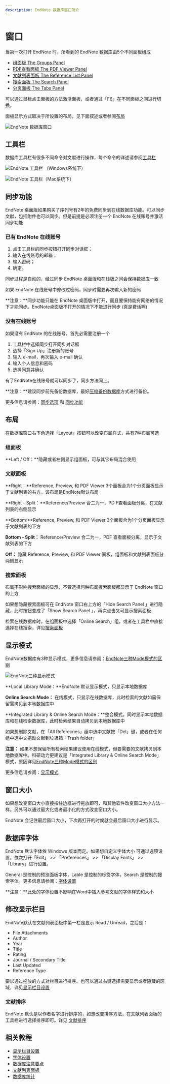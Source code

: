 ```yaml
---
description: EndNote 数据库窗口简介
---
```


# 窗口

当第一次打开 EndNote 时，所看到的 EndNote 数据库由5个不同面板组成

* [组面板 The Groups Panel](the_groups_pane.md)
* [PDF查看面板 The PDF Viewer Panel](https://wiki.howsci.com/the_pdf_pane)
* [文献列表面板 The Reference List Panel](https://wiki.howsci.com/the_reflist_pane)
* [搜索面板 The Search Panel](https://wiki.howsci.com//the_search_pane)
* [分页面板 The Tabs Panel](https://wiki.howsci.com/the_tabs_pane)

可以通过鼠标点击面板的方法激活面板，或者通过「F6」在不同面板之间进行切换。

面板显示方式取决于所设置的布局，见下面叙述或者参阅[布局](https://wiki.howsci.com/the_display_modes)

![EndNote &#x6570;&#x636E;&#x5E93;&#x7A97;&#x53E3;](../.gitbook/assets/library-window.png)

## 工具栏

数据库工具栏有很多不同命令对文献进行操作，每个命令的详述请参阅[工具栏](https://wiki.howsci.com/toolbarswin)

![EndNote &#x5DE5;&#x5177;&#x680F; &#xFF08;Windows&#x7CFB;&#x7EDF;&#x4E0B;&#xFF09;](../.gitbook/assets/library-window-toolbar.png)

![EndNote &#x5DE5;&#x5177;&#x680F;&#xFF08;Mac&#x7CFB;&#x7EDF;&#x4E0B;&#xFF09;](../.gitbook/assets/library-window-toolbars-mac.gif)

## 同步功能

EndNote 桌面版如果购买了序列号有2年的免费同步到在线数据库功能。可以同步文献，包括附件也可以同步。但是前提是必须注册一个 EndNote 在线账号并激活同步功能

### **已有 EndNote 在线账号**

1. 点击工具栏的同步按钮打开同步对话框；
2. 输入在线账号的邮箱；
3. 输入密码；
4. 确定。

同步过程是自动的，经过同步 EndNote 桌面版和在线版之间会保持数据库一致

如果 EndNote 在线账号中修改过密码，同步时需要再次输入新的密码

**注意：**同步功能只能在 EndNote 桌面版中打开，而且要保持能有网络的情况下才能同步。EndNote桌面版不打开的情况下不能进行同步 \(真是费话啊\)

### **没有在线账号**

如果没有 EndNote 的在线账号，首先必需要注册一个

1. 工具栏中选择同步打开同步对话框
2. 选择「Sign Up」注册新的账号
3. 输入 e-mail，再次输入 e-mail 确认
4. 输入个人信息和密码
5. 选择同意并确认

有了EndNote在线账号就可以同步了，同步方法同上。

**注意：**建议同步前先备份数据库，最好[压缩备份数据库](https://wiki.howsci.com/saving_a_cmprssdcpy_ofa_lib)方式进行备份。

更多信息请参阅：[同步选项](https://wiki.howsci.com/synchronization_prefs) 和 [同步功能](https://wiki.howsci.com/overview_of_sync_process)

## 布局

在数据库窗口右下角选择「Layout」按钮可以改变布局样式，共有7种布局可选

### **组面板**

**Left / Off：**隐藏或者左侧显示组面板，可与其它布局混合使用

### **文献面板**

**Right：**Reference, Preview, 和 PDF Viewer 3个面板合为1个分页面板显示于文献列表的右方。该布局是EndNote默认布局

**Right - Split：**Reference/Preview 合二为一，PD F查看面板分离，在文献列表的右侧显示

**Bottom:**Reference, Preview, 和 PDF Viewer 3个面板合为1个分页面板显示于文献列表的下方

**Bottom - Split：** Reference/Preview 合二为一，PDF 查看面板分离，显示于文献列表的下方

**Off：** 隐藏 Reference, Preview, 和 PDF Viewer 面板，组面板和文献列表面板分两侧显示

### 搜索面板

布局不影响搜索面板的显示，不管选择何种布局搜索面板都显示于 EndNote 窗口的上方

如果想隐藏搜索面板可在 EndNote 窗口右上方的「Hide Search Panel 」进行隐藏，此时按钮变成了「Show Search Panel 」，再次点击又可显示搜索面板

检索在线数据库时，在组面板中选择「Online Search」组，或者在工具栏中直接选择在线搜索，详见[搜索面板](https://wiki.howsci.com/the_search_pane)

## 显示模式

EndNote数据库有3种显示模式，更多信息请参阅：[EndNote三种Mode模式的区别](http://www.howsci.com/endnot-the-diffrence-between-three-modes.html)

![EndNote&#x4E09;&#x79CD;&#x663E;&#x793A;&#x6A21;&#x5F0F;](../.gitbook/assets/displays-modes.png)

**Local Library Mode：**EndNote 默认显示模式，只显示本地数据库

**Online Search Mode：** 在线模式，只显示在线数据库，此时检索的文献如需保留需拷贝到本地数据库中

**Integrated Library & Online Search Mode：**整合模式。同时显示本地数据库和在线检索数据库，此时检索结果自动拷贝到本地数据库中

如果想删除文献，在「All Referecnes」组中选中文献按「Del」键，或者在任何组中选中文拖动文献到垃圾箱「Trash folder」

**注意：** 如果不想保留所有检索结果建议使用在线模式，但要需要的文献拷贝到本地数据库中。科研动力更建议是「Integrated Library & Online Search Mode」模式，原因详见[EndNote三种Mode模式的区别](http://www.howsci.com/endnot-the-diffrence-between-three-modes.html)

更多信息请参阅：[显示模式](https://wiki.howsci.com/the_display_modes)

## 窗口大小

如果想改变窗口大小直接按住边框进行拖放即可，和其他软件改变窗口大小方法一样。另外可以通过最大化或者最小化的方式改变窗口大小。

EndNote 会记住最后窗口大小，下次再打开的时候就会最后窗口大小进行显示。

## 数据库字体

EndNote 默认字体依 Windows 版本而定。如果想自定义字体大小 可通过选项设置，依次打开「Edit」 &gt;&gt; 「Preferences」 &gt;&gt; 「Display Fonts」 &gt;&gt; 「Library」进行设置。

General 是控制的预览面板字体，Lable 是控制的标签字体，Search 是控制的搜索字体。更多信息请参阅：[字体设置](https://wiki.howsci.com/display_fonts)

**注意：**此处的字体设置不影响在Word中插入参考文献的字体样式和大小

## 修改显示栏目

EndNote默认在文献列表面板中第一栏是显示 Read / Unread，之后是：

* File Attachments
* Author
* Year
* Title
* Rating
* Journal / Secondary Title
* Last Updated
* Reference Type

要以通过拖放的方式对栏目进行排序。也可以通过右键选择需要显示或者隐藏的区域，详见[显示栏目设置](https://wiki.howsci.com/display_fields)

### 文献排序

EndNote 默认是以作者名字进行排序的，如想改变排序方法，在文献列表面板的工具栏进行选择排序即可。详见 [文献排序](https://wiki.howsci.com/sorting_the_library)

## 相关教程

* [显示栏目设置](https://wiki.howsci.com/display_fields)
* [字体设置](https://wiki.howsci.com/display_fonts)
* [数据库注意要点](https://wiki.howsci.com/important_points_abt_libs)
* [文献列表面板](https://wiki.howsci.com/the_reflist_pane)
* [数据库统计](https://wiki.howsci.com/record_summary)









